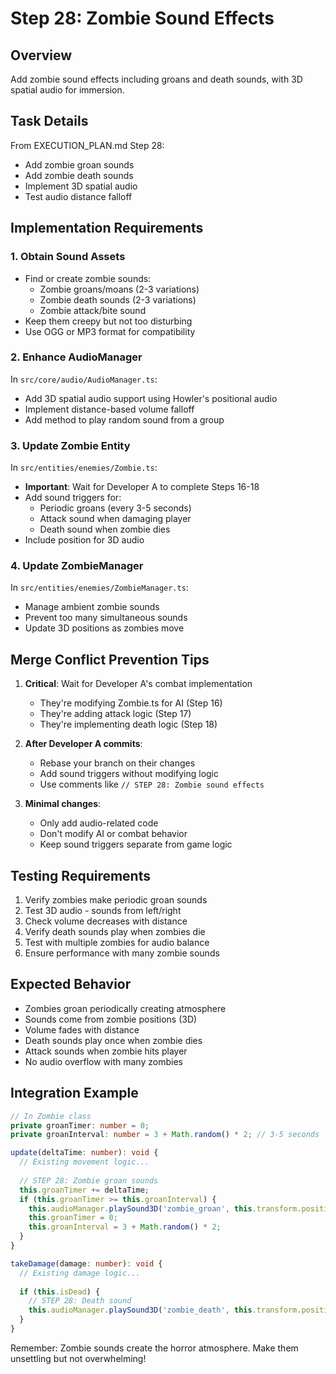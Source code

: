 # Step 28: Zombie Sound Effects

## Overview
Add zombie sound effects including groans and death sounds, with 3D spatial audio for immersion.

## Task Details
From EXECUTION_PLAN.md Step 28:
- Add zombie groan sounds
- Add zombie death sounds
- Implement 3D spatial audio
- Test audio distance falloff

## Implementation Requirements

### 1. Obtain Sound Assets
- Find or create zombie sounds:
  - Zombie groans/moans (2-3 variations)
  - Zombie death sounds (2-3 variations)
  - Zombie attack/bite sound
- Keep them creepy but not too disturbing
- Use OGG or MP3 format for compatibility

### 2. Enhance AudioManager
In `src/core/audio/AudioManager.ts`:
- Add 3D spatial audio support using Howler's positional audio
- Implement distance-based volume falloff
- Add method to play random sound from a group

### 3. Update Zombie Entity
In `src/entities/enemies/Zombie.ts`:
- **Important**: Wait for Developer A to complete Steps 16-18
- Add sound triggers for:
  - Periodic groans (every 3-5 seconds)
  - Attack sound when damaging player
  - Death sound when zombie dies
- Include position for 3D audio

### 4. Update ZombieManager
In `src/entities/enemies/ZombieManager.ts`:
- Manage ambient zombie sounds
- Prevent too many simultaneous sounds
- Update 3D positions as zombies move

## Merge Conflict Prevention Tips
1. **Critical**: Wait for Developer A's combat implementation
   - They're modifying Zombie.ts for AI (Step 16)
   - They're adding attack logic (Step 17)
   - They're implementing death logic (Step 18)

2. **After Developer A commits**:
   - Rebase your branch on their changes
   - Add sound triggers without modifying logic
   - Use comments like `// STEP 28: Zombie sound effects`

3. **Minimal changes**:
   - Only add audio-related code
   - Don't modify AI or combat behavior
   - Keep sound triggers separate from game logic

## Testing Requirements
1. Verify zombies make periodic groan sounds
2. Test 3D audio - sounds from left/right
3. Check volume decreases with distance
4. Verify death sounds play when zombies die
5. Test with multiple zombies for audio balance
6. Ensure performance with many zombie sounds

## Expected Behavior
- Zombies groan periodically creating atmosphere
- Sounds come from zombie positions (3D)
- Volume fades with distance
- Death sounds play once when zombie dies
- Attack sounds when zombie hits player
- No audio overflow with many zombies

## Integration Example
```typescript
// In Zombie class
private groanTimer: number = 0;
private groanInterval: number = 3 + Math.random() * 2; // 3-5 seconds

update(deltaTime: number): void {
  // Existing movement logic...
  
  // STEP 28: Zombie groan sounds
  this.groanTimer += deltaTime;
  if (this.groanTimer >= this.groanInterval) {
    this.audioManager.playSound3D('zombie_groan', this.transform.position, 0.3);
    this.groanTimer = 0;
    this.groanInterval = 3 + Math.random() * 2;
  }
}

takeDamage(damage: number): void {
  // Existing damage logic...
  
  if (this.isDead) {
    // STEP 28: Death sound
    this.audioManager.playSound3D('zombie_death', this.transform.position, 0.5);
  }
}
```

Remember: Zombie sounds create the horror atmosphere. Make them unsettling but not overwhelming!
